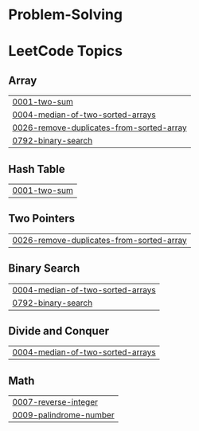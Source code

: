 # Problem-Solving
<!---LeetCode Topics Start-->
# LeetCode Topics
## Array
|  |
| ------- |
| [0001-two-sum](https://github.com/Abd-Elrahman-hany-Rawash/Problem-Solving/tree/master/0001-two-sum) |
| [0004-median-of-two-sorted-arrays](https://github.com/Abd-Elrahman-hany-Rawash/Problem-Solving/tree/master/0004-median-of-two-sorted-arrays) |
| [0026-remove-duplicates-from-sorted-array](https://github.com/Abd-Elrahman-hany-Rawash/Problem-Solving/tree/master/0026-remove-duplicates-from-sorted-array) |
| [0792-binary-search](https://github.com/Abd-Elrahman-hany-Rawash/Problem-Solving/tree/master/0792-binary-search) |
## Hash Table
|  |
| ------- |
| [0001-two-sum](https://github.com/Abd-Elrahman-hany-Rawash/Problem-Solving/tree/master/0001-two-sum) |
## Two Pointers
|  |
| ------- |
| [0026-remove-duplicates-from-sorted-array](https://github.com/Abd-Elrahman-hany-Rawash/Problem-Solving/tree/master/0026-remove-duplicates-from-sorted-array) |
## Binary Search
|  |
| ------- |
| [0004-median-of-two-sorted-arrays](https://github.com/Abd-Elrahman-hany-Rawash/Problem-Solving/tree/master/0004-median-of-two-sorted-arrays) |
| [0792-binary-search](https://github.com/Abd-Elrahman-hany-Rawash/Problem-Solving/tree/master/0792-binary-search) |
## Divide and Conquer
|  |
| ------- |
| [0004-median-of-two-sorted-arrays](https://github.com/Abd-Elrahman-hany-Rawash/Problem-Solving/tree/master/0004-median-of-two-sorted-arrays) |
## Math
|  |
| ------- |
| [0007-reverse-integer](https://github.com/Abd-Elrahman-hany-Rawash/Problem-Solving/tree/master/0007-reverse-integer) |
| [0009-palindrome-number](https://github.com/Abd-Elrahman-hany-Rawash/Problem-Solving/tree/master/0009-palindrome-number) |
<!---LeetCode Topics End-->